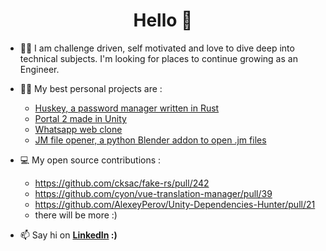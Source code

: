<h1 align="center">Hello 👋</h1>

- 👨‍💻 I am challenge driven, self motivated and love to dive deep into technical subjects. I'm looking for places to continue growing as an Engineer.

- 👨‍💻 My best personal projects are :
   - [Huskey, a password manager written in Rust](https://github.com/Theo-Fourniez/huskey/)
   - [Portal 2 made in Unity](https://www.youtube.com/watch?v=AnaACWZnJ4g)
   - [Whatsapp web clone](https://github.com/Theo-Fourniez/websocket-chat-app-frontend)
   - [JM file opener, a python Blender addon to open .jm files](https://www.youtube.com/watch?v=Cut9Yoxsb8Y)
   
- 💻 My open source contributions :
   - https://github.com/cksac/fake-rs/pull/242 
   - https://github.com/cyon/vue-translation-manager/pull/39
   - https://github.com/AlexeyPerov/Unity-Dependencies-Hunter/pull/21
   - there will be more :) 
   
- 📫 Say hi on **[LinkedIn](https://www.linkedin.com/in/theo-fourniez/) :)**
